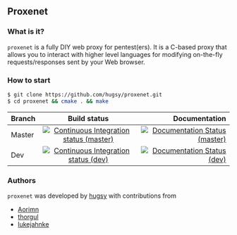 ## Proxenet

### What is it?
`proxenet` is a fully DIY web proxy for pentest(ers). It is a C-based proxy that
allows you to interact with higher level languages for modifying on-the-fly
requests/responses sent by your Web browser.


### How to start

``` bash
$ git clone https://github.com/hugsy/proxenet.git
$ cd proxenet && cmake . && make
```


| Branch | Build status | Documentation |
| ------ |:------------:| -------------:|
| Master | [![Continuous Integration status (master)](https://secure.travis-ci.org/hugsy/proxenet.png?branch=master)](https://travis-ci.org/hugsy/proxenet?branch=master) | [![Documentation Status (master)](https://readthedocs.org/projects/proxenet/badge/?version=master)](https://proxenet.readthedocs.org/en/latest/)  |
| Dev | [![Continuous Integration status (dev)](https://secure.travis-ci.org/hugsy/proxenet.png?branch=dev)](https://travis-ci.org/hugsy/proxenet?branch=dev) | [![Documentation Status (dev)](https://readthedocs.org/projects/proxenet/badge/?version=dev)](https://proxenet.readthedocs.org/en/dev/)  |

### Authors
`proxenet` was developed by [hugsy](https://github.com/hugsy) with contributions
from

- [Aorimn](https://github.com/Aorimn)
- [thorgul](https://github.com/thorgul)
- [lukejahnke](https://github.com/lukejahnke)
